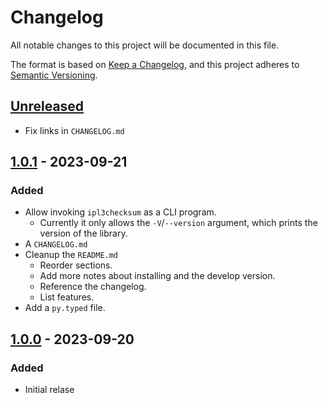 # Changelog

All notable changes to this project will be documented in this file.

The format is based on [Keep a Changelog](https://keepachangelog.com/en/1.1.0/),
and this project adheres to [Semantic Versioning](https://semver.org/spec/v2.0.0.html).

## [Unreleased]

- Fix links in `CHANGELOG.md`

## [1.0.1] - 2023-09-21

### Added

- Allow invoking `ipl3checksum` as a CLI program.
  - Currently it only allows the `-V`/`--version` argument, which prints the
version of the library.
- A `CHANGELOG.md`
- Cleanup the `README.md`
  - Reorder sections.
  - Add more notes about installing and the develop version.
  - Reference the changelog.
  - List features.
- Add a `py.typed` file.

## [1.0.0] - 2023-09-20

### Added

- Initial relase

[unreleased]: https://github.com/Decompollaborate/ipl3checksum/compare/main...develop
[1.0.1]: https://github.com/Decompollaborate/ipl3checksum/compare/1.0.0...1.0.1
[1.0.0]: https://github.com/Decompollaborate/ipl3checksum/releases/tag/1.0.0
